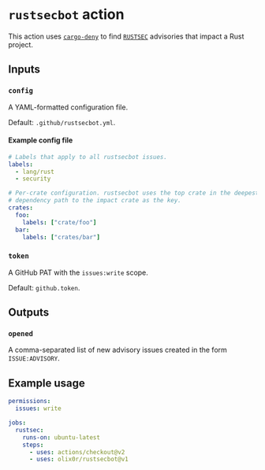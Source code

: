 # `rustsecbot` action

This action uses [`cargo-deny`][cd] to find [`RUSTSEC`][rs] advisories that
impact a Rust project.

## Inputs

### `config`

A YAML-formatted configuration file.

Default: `.github/rustsecbot.yml`.

#### Example config file

```yaml
# Labels that apply to all rustsecbot issues.
labels:
  - lang/rust
  - security

# Per-crate configuration. rustsecbot uses the top crate in the deepest
# dependency path to the impact crate as the key.
crates:
  foo:
    labels: ["crate/foo"]
  bar:
    labels: ["crates/bar"]
```

### `token`

A GitHub PAT with the `issues:write` scope.

Default: `github.token`.

## Outputs

### `opened`

A comma-separated list of new advisory issues created in the form
`ISSUE:ADVISORY`.

## Example usage

```yaml
permissions:
  issues: write

jobs:
  rustsec:
    runs-on: ubuntu-latest
    steps:
      - uses: actions/checkout@v2
      - uses: olix0r/rustsecbot@v1
```

<!-- refs -->
[cd]: https://github.com/EmbarkStudios/cargo-deny
[rs]: https://rustsec.org
